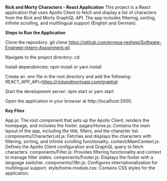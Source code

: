 **Rick and Morty Characters - React Application**
This project is a React application that uses Apollo Client to fetch and display a list of characters from the Rick and Morty GraphQL API. The app includes filtering, sorting, infinite scrolling, and multilingual support (English and German).

**Steps to Run the Application**

Clone the repository:
git clone <https://github.com/ernesa-rexhepi/Software-Engineer-Intern-Assignment.git>

Navigate to the project directory:
cd <repository-folder>

Install dependencies:
npm install or yarn install

Create an .env file in the root directory and add the following:
REACT_APP_API=https://rickandmortyapi.com/graphql

Start the development server:
npm start or yarn start

Open the application in your browser at http://localhost:3000.


**Key Files**

App.js: The root component that sets up the Apollo Client, renders the homepage, and includes the footer.
pages/Home.js: Contains the main layout of the app, including the title, filters, and the character list.
components/CharacterList.js: Fetches and displays the characters with filtering, sorting, and infinite scrolling functionality.
context/MainContext.js: Defines the Apollo Client configuration and GraphQL query to fetch characters.
components/Filter.js: Provides filtering functionality and context to manage filter states.
components/Footer.js: Displays the footer with a language switcher.
components/i18n.js: Configures internationalization for multilingual support.
style/home.module.css: Contains CSS styles for the application.